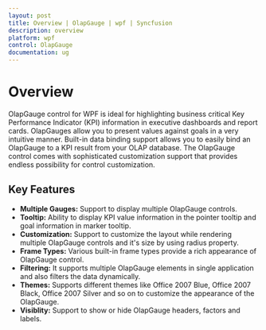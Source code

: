 ```yaml
---
layout: post
title: Overview | OlapGauge | wpf | Syncfusion
description: overview
platform: wpf
control: OlapGauge
documentation: ug
---
```


# Overview

OlapGauge control for WPF is ideal for highlighting business critical Key Performance Indicator (KPI) information in executive dashboards and report cards. OlapGauges allow you to present values against goals in a very intuitive manner. Built-in data binding support allows you to easily bind an OlapGauge to a KPI result from your OLAP database. The OlapGauge control comes with sophisticated customization support that provides endless possibility for control customization.

## Key Features

* **Multiple Gauges:** Support to display multiple OlapGauge controls. 
* **Tooltip:** Ability to display KPI value information in the pointer tooltip and goal information in marker tooltip.
* **Customization:** Support to customize the layout while rendering multiple OlapGauge controls and it's size by using radius property.
* **Frame Types:** Various built-in frame types provide a rich appearance of OlapGauge control.
* **Filtering:** It supports multiple OlapGauge elements in single application and also filters the data dynamically.
* **Themes:** Supports different themes like Office 2007 Blue, Office 2007 Black, Office 2007 Silver and so on to customize the appearance of the OlapGauge.
* **Visiblity:** Support to show or hide OlapGauge headers, factors and labels.




